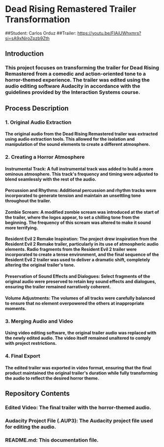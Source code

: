# Dead Rising Remastered Trailer Transformation
##Student: Carlos Orduz
##Trailer: https://youtu.be/FIAiUWhxmrs?si=sA9xNiroZpzb9Zth
## Introduction
### This project focuses on transforming the trailer for Dead Rising Remastered from a comedic and action-oriented tone to a horror-themed experience. The trailer was edited using the audio editing software Audacity in accordance with the guidelines provided by the Interaction Systems course.

## Process Description
### 1. Original Audio Extraction
#### The original audio from the Dead Rising Remastered trailer was extracted using audio extraction tools. This allowed for the isolation and manipulation of the sound elements to create a different atmosphere.

### 2. Creating a Horror Atmosphere
#### Instrumental Track: A full instrumental track was added to build a more ominous atmosphere. This track's frequency and timing were adjusted to blend seamlessly with the rest of the audio.
#### Percussion and Rhythms: Additional percussion and rhythm tracks were incorporated to generate tension and maintain an unsettling tone throughout the trailer.
#### Zombie Scream: A modified zombie scream was introduced at the start of the trailer, where the logos appear, to set a chilling tone from the beginning. The frequency of this scream was altered to make it sound more terrifying.
#### Resident Evil 2 Remake Inspiration: The project drew inspiration from the Resident Evil 2 Remake trailer, particularly in its use of atmospheric audio elements. Radio fragments from the Resident Evil 2 trailer were incorporated to create a tense environment, and the final sequence of the Resident Evil 2 trailer was used to deliver a dramatic shift, completely altering the original trailer's tone.
#### Preservation of Sound Effects and Dialogues: Select fragments of the original audio were preserved to retain key sound effects and dialogues, ensuring the trailer remained narratively coherent.
#### Volume Adjustments: The volumes of all tracks were carefully balanced to ensure that no element overpowered the others at inappropriate moments.
### 3. Merging Audio and Video
#### Using video editing software, the original trailer audio was replaced with the newly edited audio. The video itself remained unaltered to comply with project restrictions.

### 4. Final Export
#### The edited trailer was exported in video format, ensuring that the final product maintained the original trailer's duration while fully transforming the audio to reflect the desired horror theme.

## Repository Contents
### Edited Video: The final trailer with the horror-themed audio.
### Audacity Project File (.AUP3): The Audacity project file used for editing the audio.
### README.md: This documentation file.
